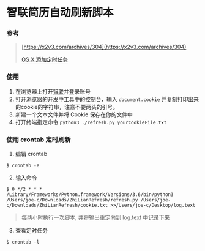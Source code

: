 # 智联简历自动刷新脚本

### 参考
> [https://x2v3.com/archives/304](https://x2v3.com/archives/304)
> 
> [OS X 添加定时任务](http://codingpub.github.io/2016/10/27/OS-X-%E6%B7%BB%E5%8A%A0%E5%AE%9A%E6%97%B6%E4%BB%BB%E5%8A%A1/)

### 使用
1. 在浏览器上打开[智联](https://www.zhaopin.com/)并登录账号
2. 打开浏览器的开发中工具中的控制台，输入 ```document.cookie``` 并复制打印出来的cookie的字符串，注意不要两头的引号。
3. 新建一个文本文件并将 Cookie 保存在你的文件中
4. 打开终端指定命令 ```python3 ./refresh.py yourCookieFile.txt```



### 使用 **crontab** 定时刷新

1. 编辑 crontab

```
$ crontab -e
```

2. 输入命令

```
$ 0 */2 * * * /Library/Frameworks/Python.framework/Versions/3.6/bin/python3 /Users/joe-c/Downloads/ZhiLianRefresh/refresh.py /Users/joe-c/Downloads/ZhiLianRefresh/cookie.txt >>/Users/joe-c/Desktop/log.text
```
> 每两小时执行一次脚本, 并将输出重定向到 log.text 中记录下来

3. 查看定时任务

```
$ crontab -l
```
